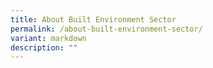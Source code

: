 ```yaml
---
title: About Built Environment Sector
permalink: /about-built-environment-sector/
variant: markdown
description: ""
---
```

